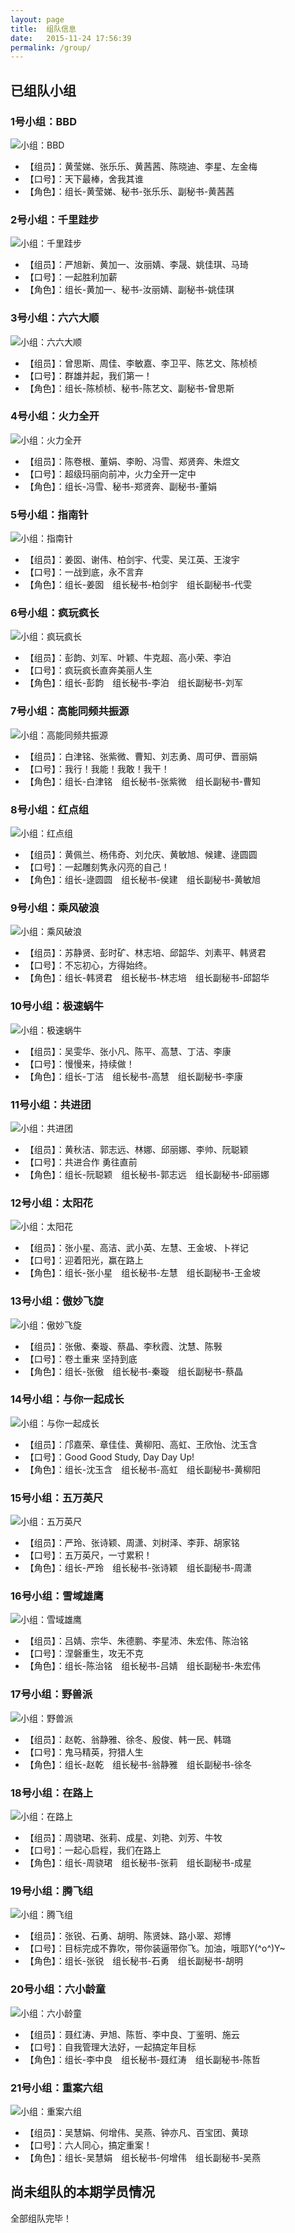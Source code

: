 ```yaml
---
layout: page
title:  组队信息
date:   2015-11-24 17:56:39
permalink: /group/
---
```


## 已组队小组

### 1号小组：BBD

![小组：BBD](http://77fm42.com1.z0.glb.clouddn.com/group-bbd.jpg)

- 【组员】：黄莹娣、张乐乐、黄茜茜、陈晓迪、李星、左金梅
- 【口号】：天下最棒，舍我其谁
- 【角色】：组长-黄莹娣、秘书-张乐乐、副秘书-黄茜茜

### 2号小组：千里跬步

![小组：千里跬步](http://77fm42.com1.z0.glb.clouddn.com/group-qlkb.jpg)

- 【组员】：严旭新、黄加一、汝丽婧、李晟、姚佳琪、马琦
- 【口号】：一起胜利加薪
- 【角色】：组长-黄加一、秘书-汝丽婧、副秘书-姚佳琪

### 3号小组：六六大顺

![小组：六六大顺](http://77fm42.com1.z0.glb.clouddn.com/group-66ds.jpg)

- 【组员】：曾思斯、周佳、李敏嘉、李卫平、陈艺文、陈桢桢
- 【口号】：群雄并起，我们第一！
- 【角色】：组长-陈桢桢、秘书-陈艺文、副秘书-曾思斯

### 4号小组：火力全开

![小组：火力全开](http://77fm42.com1.z0.glb.clouddn.com/group-hlqk.jpg)

- 【组员】：陈卷根、董娟、李盼、冯雪、郑贤奔、朱煜文
- 【口号】：超级玛丽向前冲，火力全开一定中
- 【角色】：组长-冯雪、秘书-郑贤奔、副秘书-董娟 

### 5号小组：指南针

![小组：指南针](http://77fm42.com1.z0.glb.clouddn.com/group-znz.jpg)

- 【组员】：姜囡、谢伟、柏剑宇、代雯、吴江英、王浚宇
- 【口号】：一战到底，永不言弃
- 【角色】：组长-姜囡　组长秘书-柏剑宇　组长副秘书-代雯 

### 6号小组：疯玩疯长

![小组：疯玩疯长](http://77fm42.com1.z0.glb.clouddn.com/group-fwfz.jpg)

- 【组员】：彭韵、刘军、叶颖、牛克超、高小荣、李泊
- 【口号】：疯玩疯长直奔美丽人生
- 【角色】：组长-彭韵　组长秘书-李泊　组长副秘书-刘军

### 7号小组：高能同频共振源

![小组：高能同频共振源](http://77fm42.com1.z0.glb.clouddn.com/group-gngzy.jpg)

- 【组员】：白津铭、张紫微、曹知、刘志勇、周可伊、晋丽娟
- 【口号】：我行！我能！我敢！我干！
- 【角色】：组长-白津铭　组长秘书-张紫微　组长副秘书-曹知

### 8号小组：红点组

![小组：红点组](http://77fm42.com1.z0.glb.clouddn.com/group-hdz.jpg)

- 【组员】：黄佩兰、杨伟奇、刘允庆、黄敏旭、候建、逯圆圆
- 【口号】：一起雕刻隽永闪亮的自己！
- 【角色】：组长-逯圆圆　组长秘书-侯建　组长副秘书-黄敏旭

### 9号小组：乘风破浪

![小组：乘风破浪](http://77fm42.com1.z0.glb.clouddn.com/group-cfpl.jpg)

- 【组员】：苏静贤、彭时矿、林志培、邱韶华、刘素平、韩贤君
- 【口号】：不忘初心，方得始终。
- 【角色】：组长-韩贤君　组长秘书-林志培　组长副秘书-邱韶华

### 10号小组：极速蜗牛

![小组：极速蜗牛](http://77fm42.com1.z0.glb.clouddn.com/group-jswn.jpg)

- 【组员】：吴雯华、张小凡、陈平、高慧、丁洁、李康
- 【口号】：慢慢来，持续做！
- 【角色】：组长-丁洁　组长秘书-高慧　组长副秘书-李康

### 11号小组：共进团

![小组：共进团](http://77fm42.com1.z0.glb.clouddn.com/group-gjt.jpg)

- 【组员】：黄秋洁、郭志远、林娜、邱丽娜、李帅、阮聪颖
- 【口号】：共进合作 勇往直前
- 【角色】：组长-阮聪颖　组长秘书-郭志远　组长副秘书-邱丽娜

### 12号小组：太阳花

![小组：太阳花](http://77fm42.com1.z0.glb.clouddn.com/group-tyh.jpg)

- 【组员】：张小星、高洁、武小英、左慧、王金坡、卜祥记
- 【口号】：迎着阳光，赢在路上
- 【角色】：组长-张小星　组长秘书-左慧　组长副秘书-王金坡

### 13号小组：傲妙飞旋

![小组：傲妙飞旋](http://77fm42.com1.z0.glb.clouddn.com/group-amfx.jpg)

- 【组员】：张傲、秦璇、蔡晶、李秋霞、沈慧、陈斅
- 【口号】：卷土重来 坚持到底
- 【角色】：组长-张傲　组长秘书-秦璇　组长副秘书-蔡晶

### 14号小组：与你一起成长

![小组：与你一起成长](http://77fm42.com1.z0.glb.clouddn.com/group-yqcz.jpg)

- 【组员】：邝嘉荣、章佳佳、黄柳阳、高虹、王欣怡、沈玉含
- 【口号】：Good Good Study, Day Day Up!
- 【角色】：组长-沈玉含　组长秘书-高虹　组长副秘书-黄柳阳

### 15号小组：五万英尺

![小组：五万英尺](http://77fm42.com1.z0.glb.clouddn.com/group-wwyc.jpg)

- 【组员】：严玲、张诗颖、周潇、刘树泽、李菲、胡家铭
- 【口号】：五万英尺，一寸累积！
- 【角色】：组长-严玲　组长秘书-张诗颖　组长副秘书-周潇

### 16号小组：雪域雄鹰

![小组：雪域雄鹰](http://77fm42.com1.z0.glb.clouddn.com/group-xyxy.jpg)

- 【组员】：吕婧、宗华、朱德鹏、李星沛、朱宏伟、陈治铭
- 【口号】：涅磐重生，攻无不克
- 【角色】：组长-陈治铭　组长秘书-吕婧　组长副秘书-朱宏伟

### 17号小组：野兽派

![小组：野兽派](http://77fm42.com1.z0.glb.clouddn.com/group-17ysp.jpg)

- 【组员】：赵乾、翁静雅、徐冬、殷俊、韩一民、韩璐
- 【口号】：鬼马精英，狩猎人生
- 【角色】：组长-赵乾　组长秘书-翁静雅　组长副秘书-徐冬

### 18号小组：在路上

![小组：在路上](http://77fm42.com1.z0.glb.clouddn.com/group-zls.jpg)

- 【组员】：周骁珺、张莉、成星、刘艳、刘芳、牛牧
- 【口号】：一起心启程，我们在路上
- 【角色】：组长-周骁珺　组长秘书-张莉　组长副秘书-成星

### 19号小组：腾飞组

![小组：腾飞组](http://77fm42.com1.z0.glb.clouddn.com/group-tfz.jpg)

- 【组员】：张锐、石勇、胡明、陈贤妹、路小翠、郑博
- 【口号】：目标完成不靠吹，带你装逼带你飞。加油，哦耶Y(^o^)Y~
- 【角色】：组长-张锐　组长秘书-石勇　组长副秘书-胡明

### 20号小组：六小龄童

![小组：六小龄童](http://77fm42.com1.z0.glb.clouddn.com/group-lllt.jpg)

- 【组员】：聂红涛、尹旭、陈哲、李中良、丁鉴明、施云
- 【口号】：自我管理大法好，一起搞定年目标
- 【角色】：组长-李中良　组长秘书-聂红涛　组长副秘书-陈哲

### 21号小组：重案六组

![小组：重案六组](http://77fm42.com1.z0.glb.clouddn.com/group-zalz.jpg)

- 【组员】：吴慧娟、何增伟、吴燕、钟亦凡、百宝团、黄琼
- 【口号】：六人同心，搞定重案！
- 【角色】：组长-吴慧娟　组长秘书-何增伟　组长副秘书-吴燕

## 尚未组队的本期学员情况

全部组队完毕！

